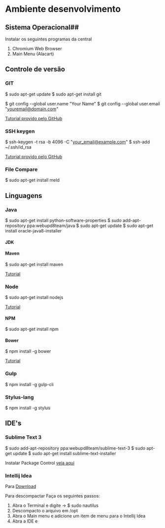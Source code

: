 # Ambiente desenvolvimento #

## Sistema Operacional##

Instalar os seguintes programas da central
1. Chromium Web Browser
2. Main Menu (Alacart)

## Controle de versão ##

### GIT ###

$ sudo apt-get update
$ sudo apt-get install git

$ git config --global user.name "Your Name"
$ git config --global user.email "youremail@domain.com"


[Tutorial provido pelo GitHub][git-ref]

### SSH keygen ###

$ ssh-keygen -t rsa -b 4096 -C "your_email@example.com"
$ ssh-add ~/.ssh/id_rsa


[Tutorial provido pelo GitHub][ssh-keygen]


### File Compare ###

$ sudo apt-get install meld

## Linguagens ##

### Java ###

$ sudo apt-get install python-software-properties
$ sudo add-apt-repository ppa:webupd8team/java
$ sudo apt-get update
$ sudo apt-get install oracle-java8-installer


#### JDK ####

#### Maven ####

$ sudo apt-get install maven

[Tutorial][maven]

### Node ###


$ sudo apt-get install nodejs

[Tutorial][nodejs-ref]


#### NPM ####

$ sudo apt-get install npm

#### Bower ####

$ npm install -g bower

[Tutorial][bower-ref]

### Gulp ###

$ npm install -g gulp-cli

### Stylus-lang ###

$ npm install -g stylus

## IDE's ##

### Sublime Text 3 ###

$ sudo add-apt-repository ppa:webupd8team/sublime-text-3
$ sudo apt-get update
$ sudo apt-get install sublime-text-installer

Instalar Package Control [veja aqui][sublime-package-control]


### Intellij Idea ###

Para [Download](https://www.jetbrains.com/idea/ "Clique aqui para realizar o Download da IDE")

Para descompactar Faça os seguintes passos:
 1. Abra o Terminal e digite -> $ sudo nautilus
 2. Descompacto o arquivo em /opt
 3. Abra o Main menu e adicione um item de menu para o Intellij Idea
 4. Abra a IDE e 






[git-ref]: https://help.github.com/articles/set-up-git/  "Referência de como instalar o GIT"
[ssh-keygen]: https://help.github.com/articles/generating-a-new-ssh-key-and-adding-it-to-the-ssh-agent/ "Referência de como gerar a chave SSH" 
[sublime-package-control]: https://packagecontrol.io/installation#st3 "Referência de como instalar o Package Control do Sublime Text"


[java-jre]: https://www.digitalocean.com/community/tutorials/como-instalar-o-java-no-ubuntu-com-apt-get-pt "Referência instalação Java"
[maven]: http://www.mkyong.com/maven/how-to-install-maven-in-ubuntu/ "Referência instalação Maven"

[nodejs-ref]: https://www.digitalocean.com/community/tutorials/como-instalar-o-node-js-em-um-servidor-ubuntu-14-04-pt "Referência instalação Nodejs"
[bower-ref]: http://bower.io/#install-bower
[gulp-ref]: https://github.com/gulpjs/gulp/blob/master/docs/getting-started.md

[intellij-idea-keygen]: http://us.idea.lanyus.com/
